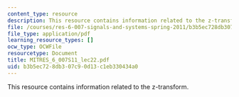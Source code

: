 ```yaml
---
content_type: resource
description: This resource contains information related to the z-transform.
file: /courses/res-6-007-signals-and-systems-spring-2011/b3b5ec728db307c90d13c1eb330434a0_MITRES_6_007S11_lec22.pdf
file_type: application/pdf
learning_resource_types: []
ocw_type: OCWFile
resourcetype: Document
title: MITRES_6_007S11_lec22.pdf
uid: b3b5ec72-8db3-07c9-0d13-c1eb330434a0
---
```

This resource contains information related to the z-transform.

